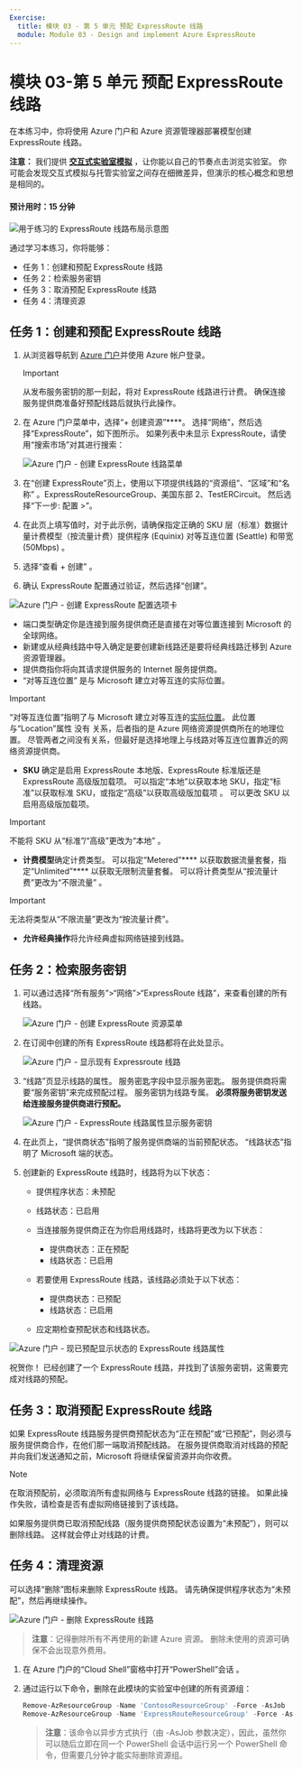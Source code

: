 ```yaml
---
Exercise:
  title: 模块 03 - 第 5 单元 预配 ExpressRoute 线路
  module: Module 03 - Design and implement Azure ExpressRoute
---
```

# 模块 03-第 5 单元 预配 ExpressRoute 线路

在本练习中，你将使用 Azure 门户和 Azure 资源管理器部署模型创建 ExpressRoute 线路。 

**注意：** 我们提供 **[交互式实验室模拟](https://mslabs.cloudguides.com/guides/AZ-700%20Lab%20Simulation%20-%20Provision%20an%20ExpressRoute%20circuit)** ，让你能以自己的节奏点击浏览实验室。 你可能会发现交互式模拟与托管实验室之间存在细微差异，但演示的核心概念和思想是相同的。

#### 预计用时：15 分钟

![用于练习的 ExpressRoute 线路布局示意图](../media/5-exercise-provision-expressroute-circuit.png)



通过学习本练习，你将能够：

+ 任务 1：创建和预配 ExpressRoute 线路
+ 任务 2：检索服务密钥
+ 任务 3：取消预配 ExpressRoute 线路
+ 任务 4：清理资源


## 任务 1：创建和预配 ExpressRoute 线路

 

1. 从浏览器导航到 [Azure 门户](https://portal.azure.com/)并使用 Azure 帐户登录。

   > [!Important] 
   >
   > 从发布服务密钥的那一刻起，将对 ExpressRoute 线路进行计费。 确保连接服务提供商准备好预配线路后就执行此操作。

1. 在 Azure 门户菜单中，选择“+ 创建资源”****。 选择“网络”，然后选择“ExpressRoute”，如下图所示。 如果列表中未显示 ExpressRoute，请使用“搜索市场”对其进行搜索：

   ![Azure 门户 - 创建 ExpressRoute 线路菜单](../media/create-expressroute-circuit-menu.png)

1. 在“创建 ExpressRoute”页上，使用以下项提供线路的“资源组”、“区域”和“名称”   。ExpressRouteResourceGroup、美国东部 2、TestERCircuit。 然后选择“下一步: 配置 &gt;”。

1. 在此页上填写值时，对于此示例，请确保指定正确的 SKU 层（标准）数据计量计费模型（按流量计费）提供程序 (Equinix) 对等互连位置 (Seattle) 和带宽 (50Mbps)    。

1. 选择“查看 + 创建”  。

1. 确认 ExpressRoute 配置通过验证，然后选择“创建”。


![Azure 门户 - 创建 ExpressRoute 配置选项卡](../media/expressroute-create-configuration2.png)

 

- 端口类型确定你是连接到服务提供商还是直接在对等位置连接到 Microsoft 的全球网络。
- 新建或从经典线路中导入确定是要创建新线路还是要将经典线路迁移到 Azure 资源管理器。
- 提供商指你将向其请求提供服务的 Internet 服务提供商。
- “对等互连位置”  是与 Microsoft 建立对等互连的实际位置。

> [!Important]
>
> “对等互连位置”指明了与 Microsoft 建立对等互连的[实际位置](https://docs.microsoft.com/en-us/azure/expressroute/expressroute-locations)。 此位置与“Location”属性 没有 关系，后者指的是 Azure 网络资源提供商所在的地理位置。 尽管两者之间没有关系，但最好是选择地理上与线路对等互连位置靠近的网络资源提供商。

- **SKU** 确定是启用 ExpressRoute 本地版、ExpressRoute 标准版还是 ExpressRoute 高级版加载项。 可以指定“本地”以获取本地 SKU，指定“标准”以获取标准 SKU，或指定“高级”以获取高级版加载项  。 可以更改 SKU 以启用高级版加载项。

> [!Important]
>
> 不能将 SKU 从“标准”/“高级”更改为“本地” 。

- **计费模型**确定计费类型。 可以指定“Metered”**** 以获取数据流量套餐，指定“Unlimited”**** 以获取无限制流量套餐。 可以将计费类型从“按流量计费”更改为“不限流量” 。

> [!Important]
>
> 无法将类型从“不限流量”更改为“按流量计费”。

- **允许经典操作**将允许经典虚拟网络链接到线路。

## 任务 2：检索服务密钥
 

1. 可以通过选择“所有服务”&gt;“网络”&gt;“ExpressRoute 线路”，来查看创建的所有线路。

   ![Azure 门户 - 创建 ExpressRoute 资源菜单](../media/expressroute-circuit-menu.png)

1. 在订阅中创建的所有 ExpressRoute 线路都将在此处显示。 

   ![Azure 门户 - 显示现有 Expressroute 线路](../media/expressroute-circuit-list.png)

1. “线路”页显示线路的属性。 服务密匙字段中显示服务密匙。 服务提供商将需要“服务密钥”来完成预配过程。 服务密钥为线路专属。 **必须将服务密钥发送给连接服务提供商进行预配。**

   ![Azure 门户 - ExpressRoute 线路属性显示服务密钥](../media/expressroute-circuit-overview.png)

1. 在此页上，“提供商状态”指明了服务提供商端的当前预配状态。 “线路状态”指明了 Microsoft 端的状态。 

1. 创建新的 ExpressRoute 线路时，线路将为以下状态：

   - 提供程序状态：未预配
   - 线路状态：已启用



   - 当连接服务提供商正在为你启用线路时，线路将更改为以下状态：
     - 提供商状态：正在预配
     - 线路状态：已启用
   - 若要使用 ExpressRoute 线路，该线路必须处于以下状态：
     - 提供商状态：已预配
     - 线路状态：已启用
   - 应定期检查预配状态和线路状态。

![Azure 门户 - 现已预配显示状态的 ExpressRoute 线路属性](../media/provisioned.png)

 

祝贺你！ 已经创建了一个 ExpressRoute 线路，并找到了该服务密钥，这需要完成对线路的预配。

## 任务 3：取消预配 ExpressRoute 线路

如果 ExpressRoute 线路服务提供商预配状态为“正在预配”或“已预配”，则必须与服务提供商合作，在他们那一端取消预配线路。 在服务提供商取消对线路的预配并向我们发送通知之前，Microsoft 将继续保留资源并向你收费。

> [!Note]
>
> 在取消预配前，必须取消所有虚拟网络与 ExpressRoute 线路的链接。 如果此操作失败，请检查是否有虚拟网络链接到了该线路。
>
> 如果服务提供商已取消预配线路（服务提供商预配状态设置为“未预配”），则可以删除线路。 这样就会停止对线路的计费。

## 任务 4：清理资源

可以选择“删除”图标来删除 ExpressRoute 线路。 请先确保提供程序状态为“未预配”，然后再继续操作。

![Azure 门户 - 删除 ExpressRoute 线路](../media/expressroute-circuit-delete.png)


   >**注意**：记得删除所有不再使用的新建 Azure 资源。 删除未使用的资源可确保不会出现意外费用。

1. 在 Azure 门户的“Cloud Shell”窗格中打开“PowerShell”会话 。

1. 通过运行以下命令，删除在此模块的实验室中创建的所有资源组：

   ```powershell
   Remove-AzResourceGroup -Name 'ContosoResourceGroup' -Force -AsJob
   Remove-AzResourceGroup -Name 'ExpressRouteResourceGroup' -Force -AsJob
   ```
   >**注意**：该命令以异步方式执行（由 -AsJob 参数决定），因此，虽然你可以随后立即在同一个 PowerShell 会话中运行另一个 PowerShell 命令，但需要几分钟才能实际删除资源组。


